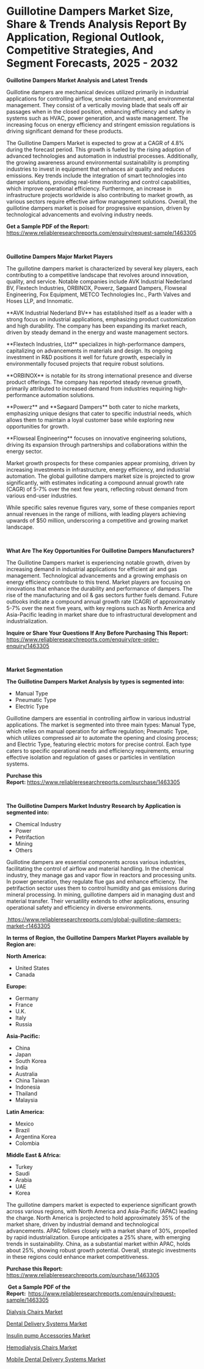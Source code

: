 <p><h1>Guillotine Dampers Market Size, Share & Trends Analysis Report By Application, Regional Outlook, Competitive Strategies, And Segment Forecasts, 2025 - 2032</h1></p><p><strong>Guillotine Dampers Market Analysis and Latest Trends</strong></p>
<p><p>Guillotine dampers are mechanical devices utilized primarily in industrial applications for controlling airflow, smoke containment, and environmental management. They consist of a vertically moving blade that seals off air passages when in the closed position, enhancing efficiency and safety in systems such as HVAC, power generation, and waste management. The increasing focus on energy efficiency and stringent emission regulations is driving significant demand for these products.</p><p>The Guillotine Dampers Market is expected to grow at a CAGR of 4.8% during the forecast period. This growth is fueled by the rising adoption of advanced technologies and automation in industrial processes. Additionally, the growing awareness around environmental sustainability is prompting industries to invest in equipment that enhances air quality and reduces emissions. Key trends include the integration of smart technologies into damper solutions, providing real-time monitoring and control capabilities, which improve operational efficiency. Furthermore, an increase in infrastructure projects worldwide is also contributing to market growth, as various sectors require effective airflow management solutions. Overall, the guillotine dampers market is poised for progressive expansion, driven by technological advancements and evolving industry needs.</p></p>
<p><strong>Get a Sample PDF of the Report:&nbsp;</strong> <a href="https://www.reliableresearchreports.com/enquiry/request-sample/1463305?utm_campaign=2287&utm_medium=2&utm_source=Github&utm_content=ia&utm_term=09042025&utm_id=guillotine-dampers">https://www.reliableresearchreports.com/enquiry/request-sample/1463305</a></p>
<p>&nbsp;</p>
<p><strong>Guillotine Dampers Major Market Players</strong></p>
<p><p>The guillotine dampers market is characterized by several key players, each contributing to a competitive landscape that revolves around innovation, quality, and service. Notable companies include AVK Industrial Nederland BV, Flextech Industries, ORBINOX, Powerz, Søgaard Dampers, Flowseal Engineering, Fox Equipment, METCO Technologies Inc., Parth Valves and Hoses LLP, and Innomatic.</p><p>**AVK Industrial Nederland BV** has established itself as a leader with a strong focus on industrial applications, emphasizing product customization and high durability. The company has been expanding its market reach, driven by steady demand in the energy and waste management sectors.</p><p>**Flextech Industries, Ltd** specializes in high-performance dampers, capitalizing on advancements in materials and design. Its ongoing investment in R&D positions it well for future growth, especially in environmentally focused projects that require robust solutions.</p><p>**ORBINOX** is notable for its strong international presence and diverse product offerings. The company has reported steady revenue growth, primarily attributed to increased demand from industries requiring high-performance automation solutions.</p><p>**Powerz** and **Søgaard Dampers** both cater to niche markets, emphasizing unique designs that cater to specific industrial needs, which allows them to maintain a loyal customer base while exploring new opportunities for growth.</p><p>**Flowseal Engineering** focuses on innovative engineering solutions, driving its expansion through partnerships and collaborations within the energy sector.</p><p>Market growth prospects for these companies appear promising, driven by increasing investments in infrastructure, energy efficiency, and industrial automation. The global guillotine dampers market size is projected to grow significantly, with estimates indicating a compound annual growth rate (CAGR) of 5-7% over the next few years, reflecting robust demand from various end-user industries.</p><p>While specific sales revenue figures vary, some of these companies report annual revenues in the range of millions, with leading players achieving upwards of $50 million, underscoring a competitive and growing market landscape.</p></p>
<p>&nbsp;</p>
<p><strong>What Are The Key Opportunities For Guillotine Dampers Manufacturers?</strong></p>
<p><p>The Guillotine Dampers market is experiencing notable growth, driven by increasing demand in industrial applications for efficient air and gas management. Technological advancements and a growing emphasis on energy efficiency contribute to this trend. Market players are focusing on innovations that enhance the durability and performance of dampers. The rise of the manufacturing and oil & gas sectors further fuels demand. Future outlooks indicate a compound annual growth rate (CAGR) of approximately 5-7% over the next five years, with key regions such as North America and Asia-Pacific leading in market share due to infrastructural development and industrialization.</p></p>
<p><strong>Inquire or Share Your Questions If Any Before Purchasing This Report:</strong> <a href="https://www.reliableresearchreports.com/enquiry/pre-order-enquiry/1463305?utm_campaign=2287&utm_medium=2&utm_source=Github&utm_content=ia&utm_term=09042025&utm_id=guillotine-dampers">https://www.reliableresearchreports.com/enquiry/pre-order-enquiry/1463305</a></p>
<p>&nbsp;</p>
<p><strong>Market Segmentation</strong></p>
<p><strong>The Guillotine Dampers Market Analysis by types is segmented into:</strong></p>
<p><ul><li>Manual Type</li><li>Pneumatic Type</li><li>Electric Type</li></ul></p>
<p><p>Guillotine dampers are essential in controlling airflow in various industrial applications. The market is segmented into three main types: Manual Type, which relies on manual operation for airflow regulation; Pneumatic Type, which utilizes compressed air to automate the opening and closing process; and Electric Type, featuring electric motors for precise control. Each type caters to specific operational needs and efficiency requirements, ensuring effective isolation and regulation of gases or particles in ventilation systems.</p></p>
<p><strong>Purchase this Report:&nbsp;</strong><a href="https://www.reliableresearchreports.com/purchase/1463305?utm_campaign=2287&utm_medium=2&utm_source=Github&utm_content=ia&utm_term=09042025&utm_id=guillotine-dampers">https://www.reliableresearchreports.com/purchase/1463305</a></p>
<p>&nbsp;</p>
<p><strong>The Guillotine Dampers Market Industry Research by Application is segmented into:</strong></p>
<p><ul><li>Chemical Industry</li><li>Power</li><li>Petrifaction</li><li>Mining</li><li>Others</li></ul></p>
<p><p>Guillotine dampers are essential components across various industries, facilitating the control of airflow and material handling. In the chemical industry, they manage gas and vapor flow in reactors and processing units. In power generation, they regulate flue gas and enhance efficiency. The petrifaction sector uses them to control humidity and gas emissions during mineral processing. In mining, guillotine dampers aid in managing dust and material transfer. Their versatility extends to other applications, ensuring operational safety and efficiency in diverse environments.</p></p>
<p><a href="https://www.reliableresearchreports.com/global-guillotine-dampers-market-r1463305?utm_campaign=2287&utm_medium=2&utm_source=Github&utm_content=ia&utm_term=09042025&utm_id=guillotine-dampers">&nbsp;https://www.reliableresearchreports.com/global-guillotine-dampers-market-r1463305</a></p>
<p><strong>In terms of Region, the Guillotine Dampers Market Players available by Region are:</strong></p>
<p>
    <p> <strong> North America: </strong>
        <ul>
            <li>United States</li>
            <li>Canada</li>
        </ul>
        </p> 
    <p> <strong> Europe: </strong>
        <ul>
            <li>Germany</li>
            <li>France</li>
            <li>U.K.</li>
            <li>Italy</li>
            <li>Russia</li>
        </ul>
        </p> 
    <p> <strong> Asia-Pacific: </strong>
        <ul>
            <li>China</li>
            <li>Japan</li>
            <li>South Korea</li>
            <li>India</li>
            <li>Australia</li>
            <li>China Taiwan</li>
            <li>Indonesia</li>
            <li>Thailand</li>
            <li>Malaysia</li>
        </ul>
        </p> 
    <p> <strong> Latin America: </strong>
        <ul>
            <li>Mexico</li>
            <li>Brazil</li>
            <li>Argentina Korea</li>
            <li>Colombia</li>
        </ul>
        </p> 
    <p> <strong> Middle East & Africa: </strong>
        <ul>
            <li>Turkey</li>
            <li>Saudi</li>
            <li>Arabia</li>
            <li>UAE</li>
            <li>Korea</li>
        </ul>
    </p>
    </p>
<p><p>The guillotine dampers market is expected to experience significant growth across various regions, with North America and Asia-Pacific (APAC) leading the charge. North America is projected to hold approximately 35% of the market share, driven by industrial demand and technological advancements. APAC follows closely with a market share of 30%, propelled by rapid industrialization. Europe anticipates a 25% share, with emerging trends in sustainability. China, as a substantial market within APAC, holds about 25%, showing robust growth potential. Overall, strategic investments in these regions could enhance market competitiveness.</p></p>
<p><strong>Purchase this Report: </strong><a href="https://www.reliableresearchreports.com/purchase/1463305?utm_campaign=2287&utm_medium=2&utm_source=Github&utm_content=ia&utm_term=09042025&utm_id=guillotine-dampers">https://www.reliableresearchreports.com/purchase/1463305</a></p>
<p>&nbsp;<strong>Get a Sample PDF of the Report:&nbsp;&nbsp;</strong><a href="https://www.reliableresearchreports.com/enquiry/request-sample/1463305?utm_campaign=2287&utm_medium=2&utm_source=Github&utm_content=ia&utm_term=09042025&utm_id=guillotine-dampers">https://www.reliableresearchreports.com/enquiry/request-sample/1463305</a></p>
<p><strong></strong></p>
<p><p><a href="https://www.linkedin.com/pulse/global-dialysis-chairs-market-trends-applications-forecast-indicate-5tmnc?utm_campaign=2287&utm_medium=2&utm_source=Github&utm_content=ia&utm_term=09042025&utm_id=guillotine-dampers">Dialysis Chairs Market</a></p><p><a href="https://www.linkedin.com/pulse/market-trends-growth-dental-delivery-systems-industry-xmjkc?utm_campaign=2287&utm_medium=2&utm_source=Github&utm_content=ia&utm_term=09042025&utm_id=guillotine-dampers">Dental Delivery Systems Market</a></p><p><a href="https://www.linkedin.com/pulse/global-insulin-pump-accessories-market-trends-forecasts-strategic-e6ulc?utm_campaign=2287&utm_medium=2&utm_source=Github&utm_content=ia&utm_term=09042025&utm_id=guillotine-dampers">Insulin pump Accessories Market</a></p><p><a href="https://www.linkedin.com/pulse/hemodialysis-chairs-market-overview-industry-growth-worth-projected-ibgbc?utm_campaign=2287&utm_medium=2&utm_source=Github&utm_content=ia&utm_term=09042025&utm_id=guillotine-dampers">Hemodialysis Chairs Market</a></p><p><a href="https://www.linkedin.com/pulse/mobile-dental-delivery-systems-industry-research-report-sipqc?utm_campaign=2287&utm_medium=2&utm_source=Github&utm_content=ia&utm_term=09042025&utm_id=guillotine-dampers">Mobile Dental Delivery Systems Market</a></p></p>